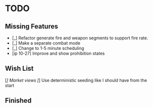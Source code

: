 ﻿# TODO
            
## Missing Features

* [_] Refactor generate fire and weapon segments to support fire rate.
* [_] Make a separate combat mode
* [_] Change to 1-5 minute scheduling
* [ip 10-27] Improve and show prohibition states


## Wish List

[_] Market views
[_] Use deterministic seeding like I should have from the start


## Finished
